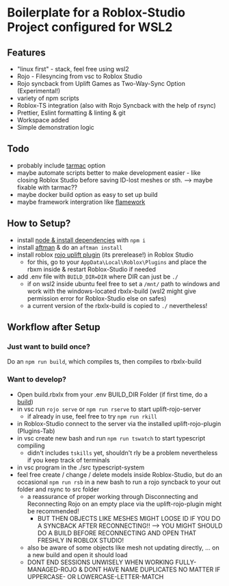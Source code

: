 # Boilerplate for a Roblox-Studio Project configured for WSL2

## Features

-   "linux first" - stack, feel free using wsl2
-   Rojo - Filesyncing from vsc to Roblox Studio
-   Rojo syncback from Uplift Games as Two-Way-Sync Option (Experimental!)
-   variety of npm scripts
-   Roblox-TS integration (also with Rojo Syncback with the help of rsync)
-   Prettier, Eslint formatting & linting & git
-   Workspace added
-   Simple demonstration logic

## Todo

-   probably include [tarmac](https://github.com/rojo-rbx/tarmac) option
-   maybe automate scripts better to make development easier - like closing Roblox Studio before saving ID-lost meshes or sth. --> maybe fixable with tarmac??
-   maybe docker build option as easy to set up build
-   maybe framework intergration like [flamework](https://devforum.roblox.com/t/roblox-ts-tutorial-roblox-ts-and-flamework-introduction/1937537)

## How to Setup?

-   install [node & install dependencies](https://docs.npmjs.com/downloading-and-installing-node-js-and-npm) with `npm i`
-   install [aftman](https://github.com/LPGhatguy/aftman) & do an `aftman install`
-   install roblox [rojo uplift plugin](https://github.com/UpliftGames/rojo/releases/download/v7.4.0-uplift.syncback.rc.14/Rojo.rbxm) (its prerelease!) in Roblox Studio
    -   for this, go to your `AppData\Local\Roblox\Plugins` and place the rbxm inside & restart Roblox-Studio if needed
-   add .env file with `BUILD_DIR=DIR` where DIR can just be `./`
    -   if on wsl2 inside ubuntu feel free to set a `/mnt/` path to windows and work with the windows-located rbxlx-build (wsl2 might give permission error for Roblox-Studio else on safes)
    -   a current version of the rbxlx-build is copied to `./` nevertheless!

## Workflow after Setup

### Just want to build once?

Do an `npm run build`, which compiles ts, then compiles to rbxlx-build

### Want to develop?

-   Open build.rbxlx from your .env BUILD_DIR Folder (if first time, do a [build](#just-want-to-build-once))
-   in vsc run `rojo serve` or `npm run rserve` to start uplift-rojo-server
    -   if already in use, feel free to try `npm run rkill`
-   in Roblox-Studio connect to the server via the installed uplift-rojo-plugin (Plugins-Tab)
-   in vsc create new bash and run `npm run tswatch` to start typescript compiling
    -   didn't includes `tskills` yet, shouldn't rly be a problem nevertheless if you keep track of terminals
-   in vsc program in the ./src typescript-system
-   feel free create / change / delete models inside Roblox-Studio, but do an occasional `npm run rsb` in a new bash to run a rojo syncback to your out folder and rsync to src folder
    -   a reassurance of proper working through Disconnecting and Reconnecting Rojo on an empty place via the uplift-rojo-plugin might be recommended!
        -   BUT THEN OBJECTS LIKE MESHES MIGHT LOOSE ID IF YOU DO A SYNCBACK AFTER RECONNECTING!! --> YOU MIGHT SHOULD DO A BUILD BEFORE RECONNECTING AND OPEN THAT FRESHLY IN ROBLOX STUDIO!
    -   also be aware of some objects like mesh not updating directly, ... on a new build and open it should load
    -   DONT END SESSIONS UNWISELY WHEN WORKING FULLY-MANAGED-ROJO & DONT HAVE NAME DUPLICATES NO MATTER IF UPPERCASE- OR LOWERCASE-LETTER-MATCH

